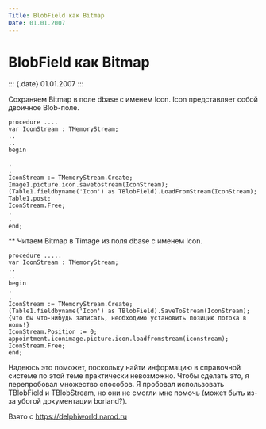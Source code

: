 ```yaml
---
Title: BlobField как Bitmap
Date: 01.01.2007
---
```



BlobField как Bitmap
====================

::: {.date}
01.01.2007
:::

Сохраняем Bitmap в поле dbase с именем Icon. Icon представляет собой
двоичное Blob-поле.

    procedure ....
    var IconStream : TMemoryStream;
    ..
    ..
    begin
     
    .
    .
    IconStream := TMemoryStream.Create;
    Image1.picture.icon.savetostream(IconStream);
    (Table1.fieldbyname('Icon') as TBlobField).LoadFromStream(IconStream);
    Table1.post;
    IconStream.Free;
    .
    .
    end;

\*\* Читаем Bitmap в Timage из поля dbase с именем Icon.

    procedure .....
    var IconStream : TMemoryStream;
    ..
    ..
    begin
    .
    .
    IconStream := TMemoryStream.Create;
    (Table1.fieldbyname('Icon') as TBlobField).SaveToStream(IconStream);
    {что бы что-нибудь записать, необходимо установить позицию потока в ноль!}
    IconStream.Position := 0;
    appointment.iconimage.picture.icon.loadfromstream(iconstream);
    IconStream.Free;
    end;

Надеюсь это поможет, поскольку найти информацию в справочной системе по
этой теме практически невозможно. Чтобы сделать это, я перепробовал
множество способов. Я пробовал использовать TBlobField и TBlobStream, но
они не смогли мне помочь (может быть из-за убогой документации
borland?).

Взято с <https://delphiworld.narod.ru>
